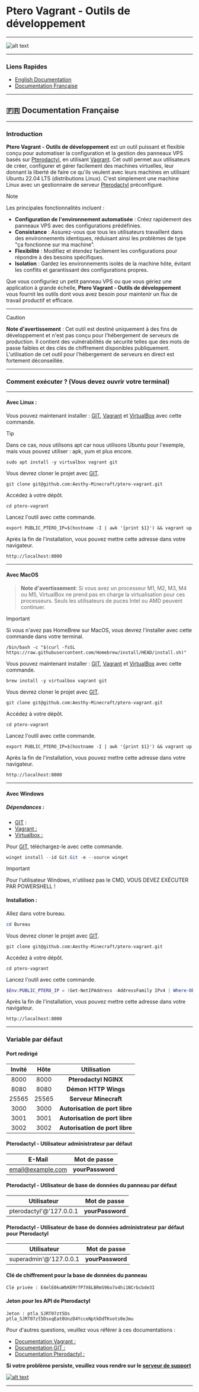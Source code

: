 # Ptero Vagrant - Outils de développement
---
![alt text](ressources/logo-tools.png)

---

### Liens Rapides
- [English Documentation](../README.md)
- [Documentation Française](#-documentation-française)

---

## 🇫🇷 Documentation Française
---
### Introduction

**Ptero Vagrant - Outils de développement** est un outil puissant et flexible conçu pour automatiser la configuration et la gestion des panneaux VPS basés sur [Pterodactyl](https://pterodactyl.io/), en utilisant [Vagrant](https://www.vagrantup.com/). Cet outil permet aux utilisateurs de créer, configurer et gérer facilement des machines virtuelles, leur donnant la liberté de faire ce qu'ils veulent avec leurs machines en utilisant Ubuntu 22.04 LTS (distributions Linux). C'est simplement une machine Linux avec un gestionnaire de serveur [Pterodactyl](https://pterodactyl.io/) préconfiguré.

> [!NOTE]
> Les principales fonctionnalités incluent :
> - **Configuration de l'environnement automatisée** : Créez rapidement des panneaux VPS avec des configurations prédéfinies.
> - **Consistance** : Assurez-vous que tous les utilisateurs travaillent dans des environnements identiques, réduisant ainsi les problèmes de type "ça fonctionne sur ma machine".
> - **Flexibilité** : Modifiez et étendez facilement les configurations pour répondre à des besoins spécifiques.
> - **Isolation** : Gardez les environnements isolés de la machine hôte, évitant les conflits et garantissant des configurations propres.

Que vous configuriez un petit panneau VPS ou que vous gériez une application à grande échelle, **Ptero Vagrant - Outils de développement** vous fournit les outils dont vous avez besoin pour maintenir un flux de travail productif et efficace.

---

> [!CAUTION]
> **Note d'avertissement** : Cet outil est destiné uniquement à des fins de développement et n'est pas conçu pour l'hébergement de serveurs de production. Il contient des vulnérabilités de sécurité telles que des mots de passe faibles et des clés de chiffrement disponibles publiquement. L'utilisation de cet outil pour l'hébergement de serveurs en direct est fortement déconseillée.

---
### Comment exécuter ? (Vous devez ouvrir votre terminal)
---
#### Avec Linux :
Vous pouvez maintenant installer : [GIT](https://git-scm.com/downloads), [Vagrant](https://developer.hashicorp.com/vagrant/install?product_intent=vagrant) et [VirtualBox](https://www.virtualbox.org/wiki/Downloads) avec cette commande.

> [!TIP]
> Dans ce cas, nous utilisons apt car nous utilisons Ubuntu pour l'exemple, mais vous pouvez utiliser : apk, yum et plus encore.

```shell
sudo apt install -y virtualbox vagrant git
```
Vous devrez cloner le projet avec [GIT](https://git-scm.com/downloads).
```shell
git clone git@github.com:Aesthy-Minecraft/ptero-vagrant.git
```
Accédez à votre dépôt.
```shell
cd ptero-vagrant
```
Lancez l'outil avec cette commande.
```shell
export PUBLIC_PTERO_IP=$(hostname -I | awk '{print $1}') && vagrant up
```
Après la fin de l'installation, vous pouvez mettre cette adresse dans votre navigateur.

    http://localhost:8000

---
#### Avec MacOS

> **Note d'avertissement**: Si vous avez un processeur M1, M2, M3, M4 ou M5, VirtualBox ne prend pas en charge la virtualisation pour ces processeurs. Seuls les utilisateurs de puces Intel ou AMD peuvent continuer.

> [!IMPORTANT]
> Si vous n'avez pas HomeBrew sur MacOS, vous devrez l'installer avec cette commande dans votre terminal.

```shell
/bin/bash -c "$(curl -fsSL https://raw.githubusercontent.com/Homebrew/install/HEAD/install.sh)"
```
Vous pouvez maintenant installer : [GIT](https://git-scm.com/downloads), [Vagrant](https://developer.hashicorp.com/vagrant/install?product_intent=vagrant) et [VirtualBox](https://www.virtualbox.org/wiki/Downloads) avec cette commande.
```shell
brew install -y virtualbox vagrant git
```
Vous devrez cloner le projet avec [GIT](https://git-scm.com/downloads).
```shell
git clone git@github.com:Aesthy-Minecraft/ptero-vagrant.git
```
Accédez à votre dépôt.
```shell
cd ptero-vagrant
```
Lancez l'outil avec cette commande.
```shell
export PUBLIC_PTERO_IP=$(hostname -I | awk '{print $1}') && vagrant up
```
Après la fin de l'installation, vous pouvez mettre cette adresse dans votre navigateur.

    http://localhost:8000

---
#### Avec Windows
##### Dépendances :
- [GIT](https://git-scm.com/downloads) :
- [Vagrant :](https://developer.hashicorp.com/vagrant/install#windows)
- [Virtualbox :](https://www.virtualbox.org/wiki/Downloads)

Pour [GIT](https://git-scm.com/downloads), téléchargez-le avec cette commande.
```PowerShell
winget install --id Git.Git -e --source winget
```
> [!IMPORTANT]
> Pour l'utilisateur Windows, n'utilisez pas le CMD, VOUS DEVEZ EXÉCUTER PAR POWERSHELL !

#### Installation :
Allez dans votre bureau.
```PowerShell
cd Bureau
```
Vous devrez cloner le projet avec [GIT](https://git-scm.com/downloads).
```shell
git clone git@github.com:Aesthy-Minecraft/ptero-vagrant.git
```
Accédez à votre dépôt.
```shell
cd ptero-vagrant
```
Lancez l'outil avec cette commande.
```Powershell
$Env:PUBLIC_PTERO_IP = (Get-NetIPAddress -AddressFamily IPv4 | Where-Object { $_.PrefixOrigin -eq 'Dhcp' }).IPAddress; vagrant up
```
Après la fin de l'installation, vous pouvez mettre cette adresse dans votre navigateur.

    http://localhost:8000

---
### Variable par défaut
#### Port redirigé

| Invité | Hôte | Utilisation |
|:------:|:------:|:------:|
| 8000   | 8000   | **Pterodactyl NGINX**   |
| 8080   | 8080   | **Démon HTTP Wings**   |
| 25565   | 25565   | **Serveur Minecraft**   |
| 3000   | 3000   | **Autorisation de port libre**   |
| 3001   | 3001   | **Autorisation de port libre**   |
| 3002   | 3002   | **Autorisation de port libre**   |

#### Pterodactyl - Utilisateur administrateur par défaut

| E-Mail | Mot de passe |
|:------:|:------:|
| email@example.com   | **yourPassword**   |

#### Pterodactyl - Utilisateur de base de données du panneau par défaut

| Utilisateur | Mot de passe |
|:------:|:------:|
| pterodactyl'@'127.0.0.1   | **yourPassword**   |

#### Pterodactyl - Utilisateur de base de données administrateur par défaut pour Pterodactyl

| Utilisateur | Mot de passe |
|:------:|:------:|
| superadmin'@'127.0.0.1   | **yourPassword**   |


#### Clé de chiffrement pour la base de données du panneau

    Clé privée : E4elE0kuWbKEMr7P7X6LBRmS96o7o4hi1NCrbcbde3I

#### Jeton pour les API de Pterodactyl
    Jeton : ptla_SJRT07zt5Ds ptla_SJRT07zt5DsxqEat0UnzD4YcceNptkDdTKvots0eJmu

Pour d'autres questions, veuillez vous référer à ces documentations :
- [Documentation Vagrant :](https://developer.hashicorp.com/vagrant/docs)
- [Documentation GIT :](https://git-scm.com/doc)
- [Documentation Pterodactyl :](https://pterodactyl.io/project/introduction.html)


**Si votre problème persiste, veuillez vous rendre sur le [serveur de support](https://discord.gg/HzEPtxstzt)**

[![alt text](ressources/discord.png)](https://discord.gg/HzEPtxstzt)

---